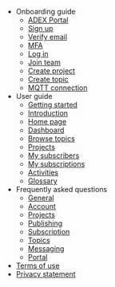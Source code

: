 * Onboarding guide
  * [ADEX Portal](User%20Guide/ADEX%20Portal)
  * [Sign up](User%20Guide/Sign%20up)
  * [Verify email](User%20Guide/Verify%20email)
  * [MFA](User%20Guide/MFA)
  * [Log in](User%20Guide/Log%20in)
  * [Join team](User%20Guide/Join%20team)
  * [Create project](User%20Guide/Create%20project)
  * [Create topic](User%20Guide/Create%20topic)
  * [MQTT connection](User%20Guide/MQTT%20connection)
* User guide
  * [Getting started](User%20Guide/Getting%20Started)
  * [Introduction](User%20Guide/Introduction)
  * [Home page](User%20Guide/Home%20Page)
  * [Dashboard](User%20Guide/Dashboard)
  * [Browse topics](User%20Guide/Browse%20Topic)
  * [Projects](User%20Guide/Projects)
  * [My subscribers](User%20Guide/My%20Subscribers)
  * [My subscriptions](User%20Guide/My%20Subscriptions)
  * [Activities](User%20Guide/Activities)
  * [Glossary](User%20Guide/Glossary)
* Frequently asked questions
  * [General](FAQs/General)
  * [Account](FAQs/Account)
  * [Projects](FAQs/Projects)
  * [Publishing](FAQs/Publishing)
  * [Subscription](FAQs/Subscription)
  * [Topics](FAQs/Topic)
  * [Messaging](FAQs/Messaging)
  * [Portal](FAQs/Portal)
* [Terms of use](Terms%20of%20Use/TOU)
* [Privacy statement](Privacy%20Statement/Privacy)

